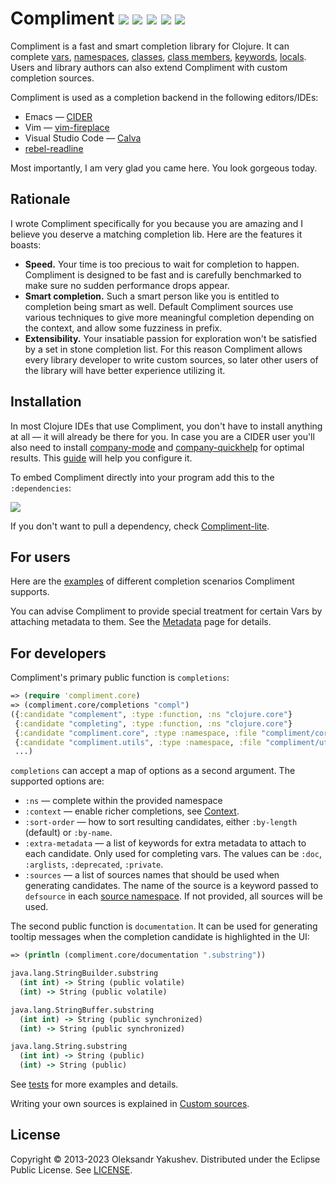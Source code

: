 # Compliment [![](https://img.shields.io/circleci/project/github/alexander-yakushev/compliment/master.svg)](https://circleci.com/gh/alexander-yakushev/compliment) [![](https://img.shields.io/codecov/c/github/alexander-yakushev/compliment.svg?token=FZTqeuK1hQ)](https://codecov.io/github/alexander-yakushev/compliment) [![](https://img.shields.io/badge/dependencies-none-brightgreen.svg)](https://versions.deps.co/alexander-yakushev/compliment) [![](https://img.shields.io/clojars/dt/compliment.svg?color=teal)](https://clojars.org/compliment) [![](https://img.shields.io/badge/-changelog-blue.svg)](CHANGELOG.md)

Compliment is a fast and smart completion library for Clojure. It can complete
[vars](https://github.com/alexander-yakushev/compliment/wiki/Examples#vars),
[namespaces](https://github.com/alexander-yakushev/compliment/wiki/Examples#namespaces),
[classes](https://github.com/alexander-yakushev/compliment/wiki/Examples#classes),
[class
members](https://github.com/alexander-yakushev/compliment/wiki/Examples#static-members),
[keywords](https://github.com/alexander-yakushev/compliment/wiki/Examples#keywords),
[locals](https://github.com/alexander-yakushev/compliment/wiki/Examples#local-bindings).
Users and library authors can also extend Compliment with custom completion
sources.

Compliment is used as a completion backend in the following editors/IDEs:

- Emacs — [CIDER](https://cider.readthedocs.io/en/latest/code_completion/)
- Vim — [vim-fireplace](https://github.com/tpope/vim-fireplace)
- Visual Studio Code — [Calva](https://calva.io/)
- [rebel-readline](https://github.com/bhauman/rebel-readline/)

Most importantly, I am very glad you came here. You look gorgeous today.

## Rationale

I wrote Compliment specifically for you because you are amazing and I believe
you deserve a matching completion lib. Here are the features it boasts:

- **Speed.** Your time is too precious to wait for completion to happen.
Compliment is designed to be fast and is carefully benchmarked to make sure no
sudden performance drops appear.
- **Smart completion.** Such a smart person like you is entitled to completion
being smart as well. Default Compliment sources use various techniques to give
more meaningful completion depending on the context, and allow some fuzziness in
prefix.
- **Extensibility.** Your insatiable passion for exploration won't be satisfied
by a set in stone completion list. For this reason Compliment allows every
library developer to write custom sources, so later other users of the library
will have better experience utilizing it.

## Installation

In most Clojure IDEs that use Compliment, you don't have to install anything at
all — it will already be there for you. In case you are a CIDER user you'll also
need to install [company-mode](http://company-mode.github.io/) and
[company-quickhelp](https://github.com/expez/company-quickhelp) for optimal
results. This [guide](https://docs.cider.mx/cider/usage/code_completion.html)
will help you configure it.

To embed Compliment directly into your program add this to the `:dependencies`:

[![](https://clojars.org/compliment/latest-version.svg)](https://clojars.org/compliment)

If you don't want to pull a dependency, check [Compliment-lite](lite).

## For users

Here are the
[examples](https://github.com/alexander-yakushev/compliment/wiki/Examples) of
different completion scenarios Compliment supports.

You can advise Compliment to provide special treatment for certain Vars by
attaching metadata to them. See the
[Metadata](https://github.com/alexander-yakushev/compliment/wiki/Metadata) page
for details.

## For developers

Compliment's primary public function is `completions`:

```clj
=> (require 'compliment.core)
=> (compliment.core/completions "compl")
({:candidate "complement", :type :function, :ns "clojure.core"}
 {:candidate "completing", :type :function, :ns "clojure.core"}
 {:candidate "compliment.core", :type :namespace, :file "compliment/core.clj"}
 {:candidate "compliment.utils", :type :namespace, :file "compliment/utils.clj"}
 ...)
```

`completions` can accept a map of options as a second argument. The supported options are:

- `:ns` — complete within the provided namespace
- `:context` — enable richer completions, see
  [Context](https://github.com/alexander-yakushev/compliment/wiki/Context).
- `:sort-order` — how to sort resulting candidates, either `:by-length`
  (default) or `:by-name`.
- `:extra-metadata` — a list of keywords for extra metadata to attach to each
  candidate. Only used for completing vars. The values can be `:doc`,
  `:arglists`, `:deprecated`, `:private`.
- `:sources` — a list of sources names that should be used when generating
  candidates. The name of the source is a keyword passed to `defsource` in each
  [source namespace](src/compliment/sources). If not provided, all sources will
  be used.

The second public function is `documentation`. It can be used for generating tooltip messages when the completion candidate is highlighted in the UI:

```clj
=> (println (compliment.core/documentation ".substring"))

java.lang.StringBuilder.substring
  (int int) -> String (public volatile)
  (int) -> String (public volatile)

java.lang.StringBuffer.substring
  (int int) -> String (public synchronized)
  (int) -> String (public synchronized)

java.lang.String.substring
  (int int) -> String (public)
  (int) -> String (public)
```

See [tests](test/compliment/t_core.clj) for more examples and details.

Writing your own sources is explained in [Custom
sources](https://github.com/alexander-yakushev/compliment/wiki/Custom-sources).

## License

Copyright © 2013-2023 Oleksandr Yakushev. Distributed under the Eclipse Public
License. See
[LICENSE](https://github.com/alexander-yakushev/compliment/blob/master/LICENSE).
